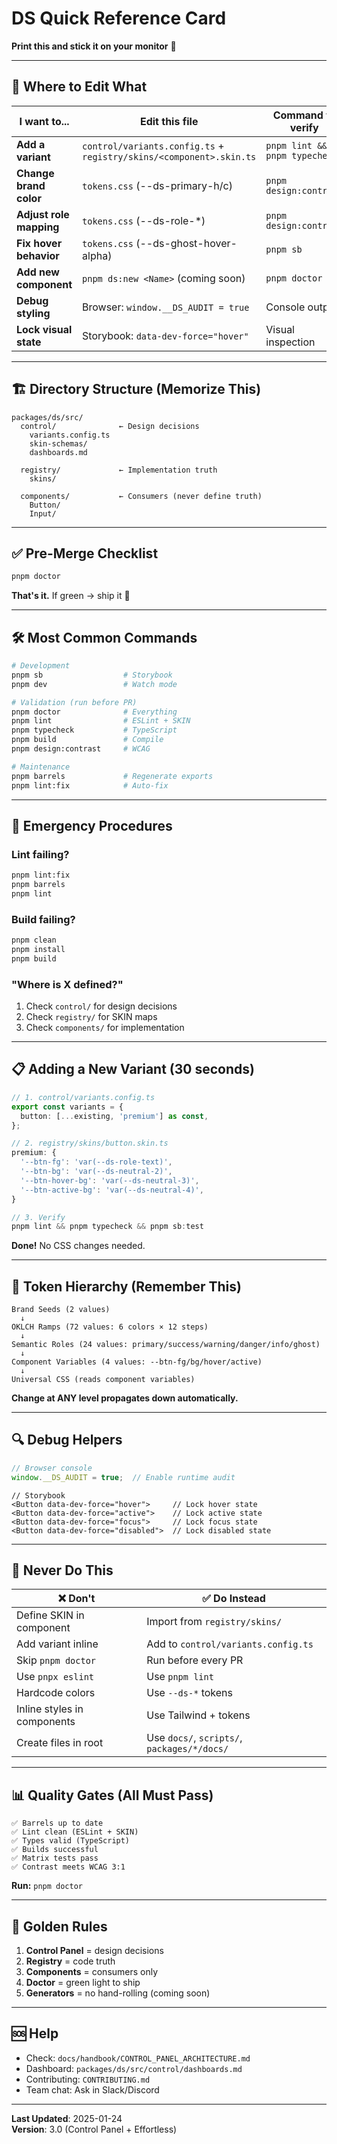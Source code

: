 # DS Quick Reference Card

**Print this and stick it on your monitor** 📌

---

## 🎯 Where to Edit What

| I want to... | Edit this file | Command to verify |
|-------------|----------------|-------------------|
| **Add a variant** | `control/variants.config.ts` + `registry/skins/<component>.skin.ts` | `pnpm lint && pnpm typecheck` |
| **Change brand color** | `tokens.css` (--ds-primary-h/c) | `pnpm design:contrast` |
| **Adjust role mapping** | `tokens.css` (--ds-role-*) | `pnpm design:contrast` |
| **Fix hover behavior** | `tokens.css` (--ds-ghost-hover-alpha) | `pnpm sb` |
| **Add new component** | `pnpm ds:new <Name>` (coming soon) | `pnpm doctor` |
| **Debug styling** | Browser: `window.__DS_AUDIT = true` | Console output |
| **Lock visual state** | Storybook: `data-dev-force="hover"` | Visual inspection |

---

## 🏗️ Directory Structure (Memorize This)

```
packages/ds/src/
  control/              ← Design decisions
    variants.config.ts
    skin-schemas/
    dashboards.md
    
  registry/             ← Implementation truth
    skins/
    
  components/           ← Consumers (never define truth)
    Button/
    Input/
```

---

## ✅ Pre-Merge Checklist

```bash
pnpm doctor
```

**That's it.** If green → ship it 🚀

---

## 🛠️ Most Common Commands

```bash
# Development
pnpm sb                  # Storybook
pnpm dev                 # Watch mode

# Validation (run before PR)
pnpm doctor              # Everything
pnpm lint                # ESLint + SKIN
pnpm typecheck           # TypeScript
pnpm build               # Compile
pnpm design:contrast     # WCAG

# Maintenance
pnpm barrels             # Regenerate exports
pnpm lint:fix            # Auto-fix
```

---

## 🚨 Emergency Procedures

### Lint failing?
```bash
pnpm lint:fix
pnpm barrels
pnpm lint
```

### Build failing?
```bash
pnpm clean
pnpm install
pnpm build
```

### "Where is X defined?"
1. Check `control/` for design decisions
2. Check `registry/` for SKIN maps
3. Check `components/` for implementation

---

## 📋 Adding a New Variant (30 seconds)

```typescript
// 1. control/variants.config.ts
export const variants = {
  button: [...existing, 'premium'] as const,
};

// 2. registry/skins/button.skin.ts
premium: {
  '--btn-fg': 'var(--ds-role-text)',
  '--btn-bg': 'var(--ds-neutral-2)',
  '--btn-hover-bg': 'var(--ds-neutral-3)',
  '--btn-active-bg': 'var(--ds-neutral-4)',
}

// 3. Verify
pnpm lint && pnpm typecheck && pnpm sb:test
```

**Done!** No CSS changes needed.

---

## 🎨 Token Hierarchy (Remember This)

```
Brand Seeds (2 values)
  ↓
OKLCH Ramps (72 values: 6 colors × 12 steps)
  ↓
Semantic Roles (24 values: primary/success/warning/danger/info/ghost)
  ↓
Component Variables (4 values: --btn-fg/bg/hover/active)
  ↓
Universal CSS (reads component variables)
```

**Change at ANY level propagates down automatically.**

---

## 🔍 Debug Helpers

```javascript
// Browser console
window.__DS_AUDIT = true;  // Enable runtime audit
```

```tsx
// Storybook
<Button data-dev-force="hover">     // Lock hover state
<Button data-dev-force="active">    // Lock active state
<Button data-dev-force="focus">     // Lock focus state
<Button data-dev-force="disabled">  // Lock disabled state
```

---

## 🚫 Never Do This

| ❌ Don't | ✅ Do Instead |
|---------|---------------|
| Define SKIN in component | Import from `registry/skins/` |
| Add variant inline | Add to `control/variants.config.ts` |
| Skip `pnpm doctor` | Run before every PR |
| Use `pnpx eslint` | Use `pnpm lint` |
| Hardcode colors | Use `--ds-*` tokens |
| Inline styles in components | Use Tailwind + tokens |
| Create files in root | Use `docs/`, `scripts/`, `packages/*/docs/` |

---

## 📊 Quality Gates (All Must Pass)

```
✅ Barrels up to date
✅ Lint clean (ESLint + SKIN)
✅ Types valid (TypeScript)
✅ Builds successful
✅ Matrix tests pass
✅ Contrast meets WCAG 3:1
```

**Run:** `pnpm doctor`

---

## 🎯 Golden Rules

1. **Control Panel** = design decisions
2. **Registry** = code truth
3. **Components** = consumers only
4. **Doctor** = green light to ship
5. **Generators** = no hand-rolling (coming soon)

---

## 🆘 Help

- Check: `docs/handbook/CONTROL_PANEL_ARCHITECTURE.md`
- Dashboard: `packages/ds/src/control/dashboards.md`
- Contributing: `CONTRIBUTING.md`
- Team chat: Ask in Slack/Discord

---

**Last Updated**: 2025-01-24  
**Version**: 3.0 (Control Panel + Effortless)
